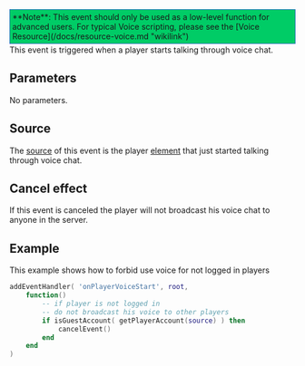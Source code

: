 <div style="border: 1px dotted blue; background: #00CC66;padding:4px;margin-bottom:2px;">
**Note**: This event should only be used as a low-level function for advanced users. For typical Voice scripting, please see the [Voice Resource](/docs/resource-voice.md "wikilink")

</div>
This event is triggered when a player starts talking through voice chat.

Parameters
----------

No parameters.

Source
------

The [source](/docs/event_system#event_source.md "wikilink") of this event is the player [element](/docs/element.md "wikilink") that just started talking through voice chat.

Cancel effect
-------------

If this event is canceled the player will not broadcast his voice chat to anyone in the server.

Example
-------

This example shows how to forbid use voice for not logged in players

``` lua
addEventHandler( 'onPlayerVoiceStart', root,
    function()
        -- if player is not logged in
        -- do not broadcast his voice to other players
        if isGuestAccount( getPlayerAccount(source) ) then
            cancelEvent()
        end
    end
)
```
